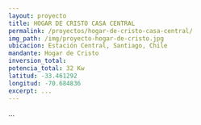 ```yaml
---
layout: proyecto
title: HOGAR DE CRISTO CASA CENTRAL
permalink: /proyectos/hogar-de-cristo-casa-central/
img_path: /img/proyecto-hogar-de-cristo.jpg
ubicacion: Estación Central, Santiago, Chile
mandante: Hogar de Cristo
inversion_total: 
potencia_total: 32 Kw
latitud: -33.461292
longitud: -70.684836
excerpt: ...
---
```


...

